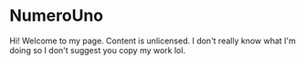 # NumeroUno

Hi! Welcome to my page. Content is unlicensed. I don't really know what I'm doing so I don't suggest you copy my work lol.
